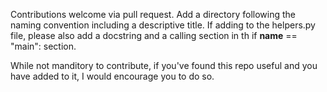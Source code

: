 Contributions welcome via pull request.
Add a directory following the naming convention including a descriptive title.
If adding to the helpers.py file, please also add a docstring and a calling section in th if __name__ == "main": section.

While not manditory to contribute, if you've found this repo useful and you have added to it, I would encourage you to do so.
